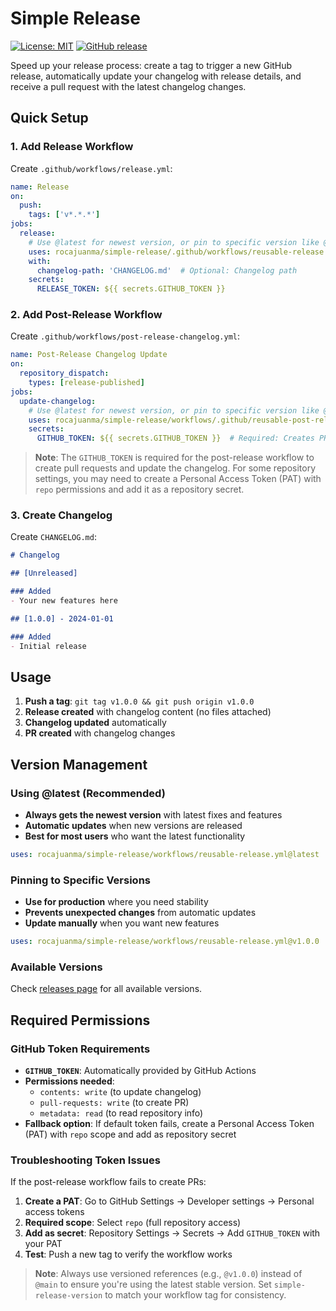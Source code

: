 # Simple Release

[![License: MIT](https://img.shields.io/badge/License-MIT-yellow.svg)](https://opensource.org/licenses/MIT)
[![GitHub release](https://img.shields.io/github/release/rocajuanma/simple-release.svg)](https://github.com/rocajuanma/simple-release/releases)

Speed up your release process: create a tag to trigger a new GitHub release, automatically update your changelog with release details, and receive a pull request with the latest changelog changes.

## Quick Setup

### 1. Add Release Workflow

Create `.github/workflows/release.yml`:

```yaml
name: Release
on:
  push:
    tags: ['v*.*.*']
jobs:
  release:
    # Use @latest for newest version, or pin to specific version like @v1.0.0
    uses: rocajuanma/simple-release/.github/workflows/reusable-release.yml@latest
    with:
      changelog-path: 'CHANGELOG.md'  # Optional: Changelog path
    secrets:
      RELEASE_TOKEN: ${{ secrets.GITHUB_TOKEN }}
```

### 2. Add Post-Release Workflow

Create `.github/workflows/post-release-changelog.yml`:

```yaml
name: Post-Release Changelog Update
on:
  repository_dispatch:
    types: [release-published]
jobs:
  update-changelog:
    # Use @latest for newest version, or pin to specific version like @v1.0.0
    uses: rocajuanma/simple-release/workflows/.github/reusable-post-release-changelog.yml@latest
    secrets:
      GITHUB_TOKEN: ${{ secrets.GITHUB_TOKEN }}  # Required: Creates PR and updates changelog
```

> **Note**: The `GITHUB_TOKEN` is required for the post-release workflow to create pull requests and update the changelog. For some repository settings, you may need to create a Personal Access Token (PAT) with `repo` permissions and add it as a repository secret.

### 3. Create Changelog

Create `CHANGELOG.md`:

```markdown
# Changelog

## [Unreleased]

### Added
- Your new features here

## [1.0.0] - 2024-01-01

### Added
- Initial release
```

## Usage

1. **Push a tag**: `git tag v1.0.0 && git push origin v1.0.0`
2. **Release created** with changelog content (no files attached)
3. **Changelog updated** automatically
4. **PR created** with changelog changes

## Version Management

### Using @latest (Recommended)
- **Always gets the newest version** with latest fixes and features
- **Automatic updates** when new versions are released
- **Best for most users** who want the latest functionality

```yaml
uses: rocajuanma/simple-release/workflows/reusable-release.yml@latest
```

### Pinning to Specific Versions
- **Use for production** where you need stability
- **Prevents unexpected changes** from automatic updates
- **Update manually** when you want new features

```yaml
uses: rocajuanma/simple-release/workflows/reusable-release.yml@v1.0.0
```

### Available Versions
Check [releases page](https://github.com/rocajuanma/simple-release/releases) for all available versions.

## Required Permissions

### GitHub Token Requirements
- **`GITHUB_TOKEN`**: Automatically provided by GitHub Actions
- **Permissions needed**: 
  - `contents: write` (to update changelog)
  - `pull-requests: write` (to create PR)
  - `metadata: read` (to read repository info)
- **Fallback option**: If default token fails, create a Personal Access Token (PAT) with `repo` scope and add as repository secret

### Troubleshooting Token Issues
If the post-release workflow fails to create PRs:
1. **Create a PAT**: Go to GitHub Settings → Developer settings → Personal access tokens
2. **Required scope**: Select `repo` (full repository access)
3. **Add as secret**: Repository Settings → Secrets → Add `GITHUB_TOKEN` with your PAT
4. **Test**: Push a new tag to verify the workflow works

> **Note**: Always use versioned references (e.g., `@v1.0.0`) instead of `@main` to ensure you're using the latest stable version. Set `simple-release-version` to match your workflow tag for consistency.

